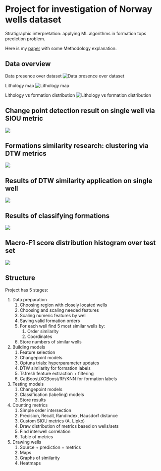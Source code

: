 # Project for investigation of Norway wells dataset
Stratigraphic interpretation: applying ML algorithms in formation tops prediction problem.

Here is my [paper](https://onepetro.org/SPEADIP/proceedings-abstract/23ADIP/23ADIP/D011S022R004/534299?redirectedFrom=PDF) with some Methodology explanation. 

## Data overview

Data presence over dataset
![Data presence over dataset](https://github.com/iamm3chanic/norwey_xeek_research/blob/master/results/figures/data_presence.png)

Lithology map
![Lithology map](https://github.com/iamm3chanic/norwey_xeek_research/blob/master/results/figures/map_overview_lithology.png)

Lithology vs formation distribution
![Lithology vs formation distribution](https://github.com/iamm3chanic/norwey_xeek_research/blob/master/results/figures/lithology_formation_presence.png)


## Change point detection result on single well via SIOU metric
 ![](https://github.com/iamm3chanic/norwey_xeek_research/blob/master/results/figures/31-2-7.png)

## Formations similarity research: clustering via DTW metrics
![](https://github.com/iamm3chanic/norwey_xeek_research/blob/master/results/figures/formation_clusters_2d.png)

## Results of DTW similarity application on single well
![](https://github.com/iamm3chanic/norwey_xeek_research/blob/master/results/figures/well_5_Pelt_08_sim.png)

## Results of classifying formations 
![](https://github.com/iamm3chanic/norwey_xeek_research/blob/master/results/figures/well_4_BottomUp_08197_123_dtw_near.png)

## Macro-F1 score distribution histogram over test set
![](https://github.com/iamm3chanic/norwey_xeek_research/blob/master/results/figures/histogram_F1_ws30.png)

## Structure

Project has 5 stages:

1. Data preparation
    1. Choosing region with closely located wells
    2. Choosing and scaling needed features
    3. Scaling numeric features by well
    4. Saving valid formation orders
    5. For each well find 5 most similar wells by:
        1. Order similarity
        2. Coordinates
    6. Store numbers of similar wells
2. Building models
    1. Feature selection
    2. Changepoint models
   3. Optuna trials: hyperparameter updates
   4. DTW similarity for formation labels
   5. Tsfresh feature extraction + filtering
   6. CatBoost/XGBoost/RF/KNN for formation labels
3. Testing models
    1. Changepoint models
   2. Classification (labeling) models
   3. Store results 
4. Counting metrics
    1. Simple order intersection 
    2. Precision, Recall, Randindex, Hausdorf distance
    3. Custom SIOU metrics (A. Lipko)
    4. Draw distribution of metrics based on wells/sets
    5. Find interwell correlation
   6. Table of metrics
5. Drawing wells
    1. Source + prediction + metrics
    2. Maps
    3. Graphs of similarity
    3. Heatmaps

